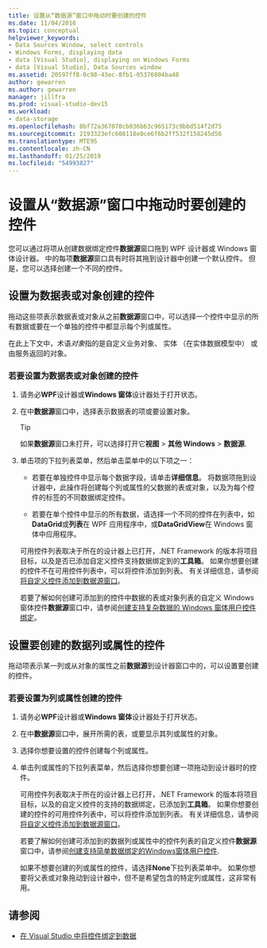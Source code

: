 ```yaml
---
title: 设置从“数据源”窗口中拖动时要创建的控件
ms.date: 11/04/2016
ms.topic: conceptual
helpviewer_keywords:
- Data Sources Window, select controls
- Windows Forms, displaying data
- data [Visual Studio], displaying on Windows Forms
- data [Visual Studio], Data Sources window
ms.assetid: 20597ff8-0c98-43ec-8fb1-05376804ba48
author: gewarren
ms.author: gewarren
manager: jillfra
ms.prod: visual-studio-dev15
ms.workload:
- data-storage
ms.openlocfilehash: 8bf72a367070cb036b63c965173c9bbd514f2d75
ms.sourcegitcommit: 2193323efc608118e0ce6f6b2ff532f158245d56
ms.translationtype: MTE95
ms.contentlocale: zh-CN
ms.lasthandoff: 01/25/2019
ms.locfileid: "54993827"
---
```

# <a name="set-the-control-to-be-created-when-dragging-from-the-data-sources-window"></a>设置从“数据源”窗口中拖动时要创建的控件

您可以通过将项从创建数据绑定控件**数据源**窗口拖到 WPF 设计器或 Windows 窗体设计器。 中的每项**数据源**窗口具有时将其拖到设计器中创建一个默认控件。 但是，您可以选择创建一个不同的控件。

## <a name="set-the-controls-to-be-created-for-data-tables-or-objects"></a>设置为数据表或对象创建的控件

拖动这些项表示数据表或对象从之前**数据源**窗口中，可以选择一个控件中显示的所有数据或要在一个单独的控件中都显示每个列或属性。

在此上下文中，术语*对象*指的是自定义业务对象、 实体 （在实体数据模型中） 或由服务返回的对象。

### <a name="to-set-the-controls-to-be-created-for-data-tables-or-objects"></a>若要设置为数据表或对象创建的控件

1. 请务必**WPF**设计器或**Windows 窗体**设计器处于打开状态。

2. 在中**数据源**窗口中，选择表示数据表的项或要设置对象。

   > [!TIP]
   > 如果**数据源**窗口未打开，可以选择打开它**视图** > **其他 Windows** > **数据源**.

3. 单击项的下拉列表菜单，然后单击菜单中的以下项之一：

    - 若要在单独控件中显示每个数据字段，请单击**详细信息**。 将数据项拖到设计器中，此操作将创建每个列或属性的父数据的表或对象，以及为每个控件的标签的不同数据绑定控件。

    - 若要在单个控件中显示的所有数据，请选择一个不同的控件在列表中，如**DataGrid**或**列表**在 WPF 应用程序中，或**DataGridView**在 Windows 窗体中应用程序。

    可用控件列表取决于所在的设计器上已打开，.NET Framework 的版本将项目目标，以及是否已添加自定义控件支持数据绑定到的**工具箱**。 如果你想要创建的控件不在可用控件列表中，可以将控件添加到列表。 有关详细信息，请参阅[将自定义控件添加到数据源窗口](../data-tools/add-custom-controls-to-the-data-sources-window.md)。

    若要了解如何创建可添加到的控件中数据的表或对象列表的自定义 Windows 窗体控件**数据源**窗口中，请参阅[创建支持复杂数据的 Windows 窗体用户控件绑定](../data-tools/create-a-windows-forms-user-control-that-supports-complex-data-binding.md)。

## <a name="set-the-controls-to-be-created-for-data-columns-or-properties"></a>设置要创建的数据列或属性的控件

拖动项表示某一列或从对象的属性之前**数据源**到设计器窗口中的，可以设置要创建的控件。

### <a name="to-set-the-controls-to-be-created-for-columns-or-properties"></a>若要设置为列或属性创建的控件

1. 请务必**WPF**设计器或**Windows 窗体**设计器处于打开状态。

2. 在中**数据源**窗口中，展开所需的表，或要显示其列或属性的对象。

3. 选择你想要设置的控件创建每个列或属性。

4. 单击列或属性的下拉列表菜单，然后选择你想要创建一项拖动到设计器时的控件。

     可用控件列表取决于所在的设计器上已打开，.NET Framework 的版本将项目目标，以及的自定义控件的支持的数据绑定，已添加到**工具箱**。 如果你想要创建的控件的可用控件列表中，可以将控件添加到列表。 有关详细信息，请参阅[将自定义控件添加到数据源窗口](../data-tools/add-custom-controls-to-the-data-sources-window.md)。

     若要了解如何创建可添加到的数据列或属性中的控件列表的自定义控件**数据源**窗口中，请参阅[创建支持简单数据绑定的Windows窗体用户控件](../data-tools/create-a-windows-forms-user-control-that-supports-simple-data-binding.md).

     如果不想要创建的列或属性的控件，请选择**None**下拉列表菜单中。 如果你想要将父表或对象拖动到设计器中，但不是希望包含的特定列或属性，这非常有用。

## <a name="see-also"></a>请参阅

- [在 Visual Studio 中将控件绑定到数据](../data-tools/bind-controls-to-data-in-visual-studio.md)